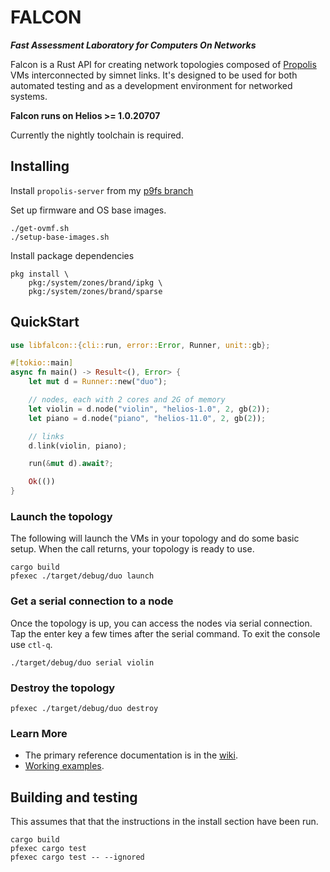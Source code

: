 # FALCON

**_Fast Assessment Laboratory for Computers On Networks_**

Falcon is a Rust API for creating network topologies composed of 
[Propolis](https://github.com/oxidecomputer/propolis) VMs interconnected by
simnet links. It's designed to be used for both automated testing and as a
development environment for networked systems.

**Falcon runs on Helios >= 1.0.20707**

Currently the nightly toolchain is required.

## Installing

Install `propolis-server` from my [p9fs branch](https://github.com/rcgoodfellow/propolis/tree/p9fs) 

Set up firmware and OS base images.
```
./get-ovmf.sh
./setup-base-images.sh
```

Install package dependencies

```shell
pkg install \
    pkg:/system/zones/brand/ipkg \
    pkg:/system/zones/brand/sparse
```

## QuickStart

```Rust
use libfalcon::{cli::run, error::Error, Runner, unit::gb};

#[tokio::main]
async fn main() -> Result<(), Error> {
    let mut d = Runner::new("duo");

    // nodes, each with 2 cores and 2G of memory
    let violin = d.node("violin", "helios-1.0", 2, gb(2));
    let piano = d.node("piano", "helios-11.0", 2, gb(2));

    // links
    d.link(violin, piano);

    run(&mut d).await?;

    Ok(())
}
```

### Launch the topology

The following will launch the VMs in your topology and do some basic setup. When
the call returns, your topology is ready to use.

```shell
cargo build
pfexec ./target/debug/duo launch
```

### Get a serial connection to a node

Once the topology is up, you can access the nodes via serial connection. Tap the
enter key a few times after the serial command. To exit the console use `ctl-q`.

```shell
./target/debug/duo serial violin
```

### Destroy the topology

```shell
pfexec ./target/debug/duo destroy
```

### Learn More

- The primary reference documentation is in the [wiki](https://github.com/oxidecomputer/falcon/wiki/Reference).
- [Working examples](examples).

## Building and testing

This assumes that that the instructions in the install section have been run.

```
cargo build
pfexec cargo test
pfexec cargo test -- --ignored
```
